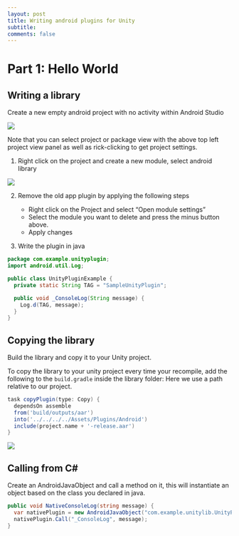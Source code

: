 ```yaml
---
layout: post
title: Writing android plugins for Unity
subtitle: 
comments: false
---
```


# Part 1: Hello World

## Writing a library

Create a new empty android project with no activity within Android Studio

<img src="{{site.baseurl}}/assets/img/writing-android-plugin-001.png">

Note that you can select project or package view with the above top left project view panel as well as rick-clicking to get project settings.

1) Right click on the project and create a new module, select android library

<img src="{{site.baseurl}}/assets/img/writing-android-plugin-002.png">

2) Remove the old app plugin by applying the following steps

    * Right click on the Project and select “Open module settings”
    * Select the module you want to delete and press the minus button above.
    * Apply changes

3) Write the plugin in java

```java
package com.example.unityplugin;
import android.util.Log;

public class UnityPluginExample {
  private static String TAG = "SampleUnityPlugin";

  public void _ConsoleLog(String message) {
    Log.d(TAG, message);
  }
}
```

## Copying the library

Build the library and copy it to your Unity project.

To copy the library to your unity project every time your recompile, add the following to the `build.gradle` inside the library folder:
Here we use a path relative to our project.

```gradle
task copyPlugin(type: Copy) {
  dependsOn assemble
  from('build/outputs/aar')
  into('../../../../Assets/Plugins/Android')
  include(project.name + '-release.aar')
}
```

<img src="{{site.baseurl}}/assets/img/writing-android-plugin-003.png">


## Calling from C#

Create an AndroidJavaObject and call a method on it, this will instantiate an object based on the class you declared in java.

```csharp
public void NativeConsoleLog(string message) {
  var nativePlugin = new AndroidJavaObject("com.example.unitylib.UnityPluginExample");
  nativePlugin.Call("_ConsoleLog", message);
}
```